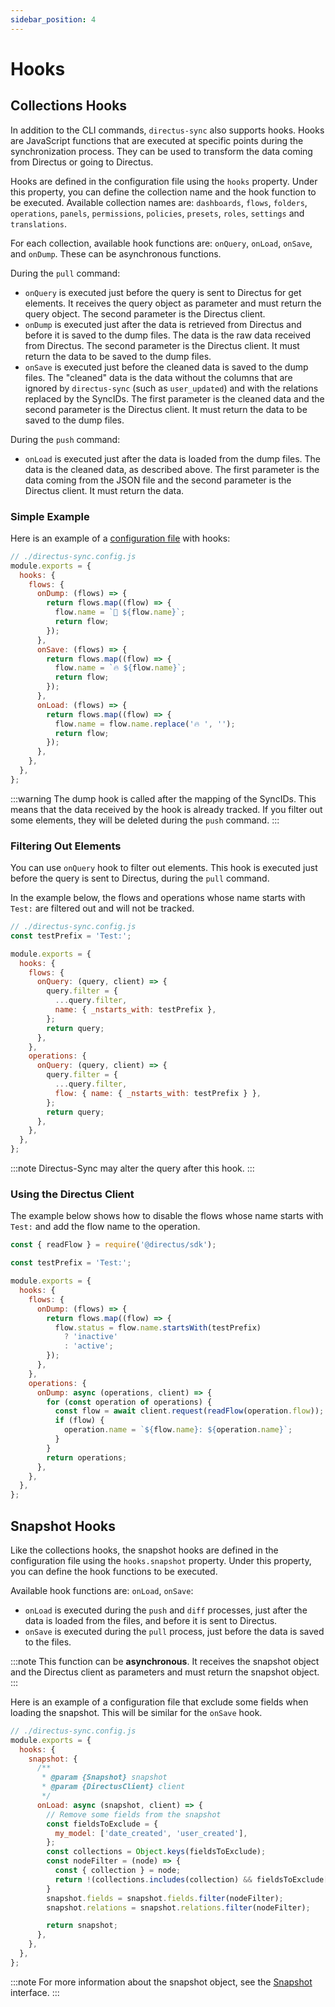 ```yaml
---
sidebar_position: 4
---
```


# Hooks

## Collections Hooks

In addition to the CLI commands, `directus-sync` also supports hooks. Hooks are JavaScript functions that are executed at specific points during the synchronization process. They can be used to transform the data coming from Directus or going to Directus.

Hooks are defined in the configuration file using the `hooks` property. Under this property, you can define the collection name and the hook function to be executed. Available collection names are: `dashboards`, `flows`, `folders`, `operations`, `panels`, `permissions`, `policies`, `presets`, `roles`, `settings` and `translations`.

For each collection, available hook functions are: `onQuery`, `onLoad`, `onSave`, and `onDump`. These can be asynchronous functions.

During the `pull` command:

- `onQuery` is executed just before the query is sent to Directus for get elements. It receives the query object as parameter and must return the query object. The second parameter is the Directus client.
- `onDump` is executed just after the data is retrieved from Directus and before it is saved to the dump files. The data is the raw data received from Directus. The second parameter is the Directus client. It must return the data to be saved to the dump files.
- `onSave` is executed just before the cleaned data is saved to the dump files. The "cleaned" data is the data without the columns that are ignored by `directus-sync` (such as `user_updated`) and with the relations replaced by the SyncIDs. The first parameter is the cleaned data and the second parameter is the Directus client. It must return the data to be saved to the dump files.

During the `push` command:

- `onLoad` is executed just after the data is loaded from the dump files. The data is the cleaned data, as described above. The first parameter is the data coming from the JSON file and the second parameter is the Directus client. It must return the data.

### Simple Example

Here is an example of a [configuration file](./configuration) with hooks:

```javascript
// ./directus-sync.config.js
module.exports = {
  hooks: {
    flows: {
      onDump: (flows) => {
        return flows.map((flow) => {
          flow.name = `🧊 ${flow.name}`;
          return flow;
        });
      },
      onSave: (flows) => {
        return flows.map((flow) => {
          flow.name = `🔥 ${flow.name}`;
          return flow;
        });
      },
      onLoad: (flows) => {
        return flows.map((flow) => {
          flow.name = flow.name.replace('🔥 ', '');
          return flow;
        });
      },
    },
  },
};
```

:::warning
The dump hook is called after the mapping of the SyncIDs. This means that the data received by the hook is already tracked. If you filter out some elements, they will be deleted during the `push` command.
:::

### Filtering Out Elements

You can use `onQuery` hook to filter out elements. This hook is executed just before the query is sent to Directus, during the `pull` command.

In the example below, the flows and operations whose name starts with `Test:` are filtered out and will not be tracked.

```javascript
// ./directus-sync.config.js
const testPrefix = 'Test:';

module.exports = {
  hooks: {
    flows: {
      onQuery: (query, client) => {
        query.filter = {
          ...query.filter,
          name: { _nstarts_with: testPrefix },
        };
        return query;
      },
    },
    operations: {
      onQuery: (query, client) => {
        query.filter = {
          ...query.filter,
          flow: { name: { _nstarts_with: testPrefix } },
        };
        return query;
      },
    },
  },
};
```

:::note
Directus-Sync may alter the query after this hook.
:::

### Using the Directus Client

The example below shows how to disable the flows whose name starts with `Test:` and add the flow name to the operation.

```javascript
const { readFlow } = require('@directus/sdk');

const testPrefix = 'Test:';

module.exports = {
  hooks: {
    flows: {
      onDump: (flows) => {
        return flows.map((flow) => {
          flow.status = flow.name.startsWith(testPrefix)
            ? 'inactive'
            : 'active';
        });
      },
    },
    operations: {
      onDump: async (operations, client) => {
        for (const operation of operations) {
          const flow = await client.request(readFlow(operation.flow));
          if (flow) {
            operation.name = `${flow.name}: ${operation.name}`;
          }
        }
        return operations;
      },
    },
  },
};
```

## Snapshot Hooks

Like the collections hooks, the snapshot hooks are defined in the configuration file using the `hooks.snapshot` property. Under this property, you can define the hook functions to be executed.

Available hook functions are: `onLoad`, `onSave`:

- `onLoad` is executed during the `push` and `diff` processes, just after the data is loaded from the files, and before it is sent to Directus.
- `onSave` is executed during the `pull` process, just before the data is saved to the files.

:::note
This function can be **asynchronous**. It receives the snapshot object and the Directus client as parameters and must return the snapshot object.
:::

Here is an example of a configuration file that exclude some fields when loading the snapshot. This will be similar for the `onSave` hook.

```javascript
// ./directus-sync.config.js
module.exports = {
  hooks: {
    snapshot: {
      /**
       * @param {Snapshot} snapshot
       * @param {DirectusClient} client
       */
      onLoad: async (snapshot, client) => {
        // Remove some fields from the snapshot
        const fieldsToExclude = {
          my_model: ['date_created', 'user_created'],
        };
        const collections = Object.keys(fieldsToExclude);
        const nodeFilter = (node) => {
          const { collection } = node;
          return !(collections.includes(collection) && fieldsToExclude[collection].includes(node.field));
        }
        snapshot.fields = snapshot.fields.filter(nodeFilter);
        snapshot.relations = snapshot.relations.filter(nodeFilter);

        return snapshot;
      },
    },
  },
};
```

:::note
For more information about the snapshot object, see the [Snapshot](./packages/cli/src/lib/services/snapshot/interfaces.ts) interface. 
:::
